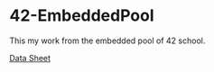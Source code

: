 # 42-EmbeddedPool
This my work from the embedded pool of 42 school.

[Data Sheet](https://docs.rs-online.com/f2bc/0900766b816cbd1f.pdf)
